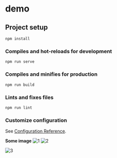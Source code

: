 # demo

## Project setup
```
npm install
```

### Compiles and hot-reloads for development
```
npm run serve
```

### Compiles and minifies for production
```
npm run build
```

### Lints and fixes files
```
npm run lint
```

### Customize configuration
See [Configuration Reference](https://cli.vuejs.org/config/).

**Some image**
![1](https://user-images.githubusercontent.com/82595922/146674611-6abf97cc-6841-4311-896e-b2a08771abd8.jpeg) ![2](https://user-images.githubusercontent.com/82595922/146674602-b3df585f-2616-40b7-944d-b23fa24f2449.jpeg)

![3](https://user-images.githubusercontent.com/82595922/146674596-35cd673a-4ab2-4fc0-a57f-f51abfb4ad70.jpeg)
